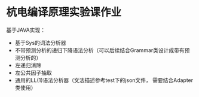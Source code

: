 # 杭电编译原理实验课作业

基于JAVA实现：
* 基于Sys的词法分析器
* 不带预测分析的递归下降语法分析（可以后续结合Grammar类设计成带有预测分析的）
* 左递归消除
* 左公共因子抽取
* 通用的LL(1)语法分析器（文法描述参考test下的json文件， 需要结合Adapter类使用）
